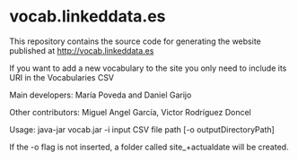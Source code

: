 vocab.linkeddata.es
===================

This repository contains the source code for generating the website published at http://vocab.linkeddata.es

If you want to add a new vocabulary to the site you only need to include its URI in the Vocabularies CSV

Main developers: María Poveda and Daniel Garijo 

Other contributors: Miguel Angel García, Victor Rodríguez Doncel

Usage: java-jar vocab.jar -i input CSV file path [-o outputDirectoryPath]

If the -o flag is not inserted, a folder called site_+actualdate will be created.
